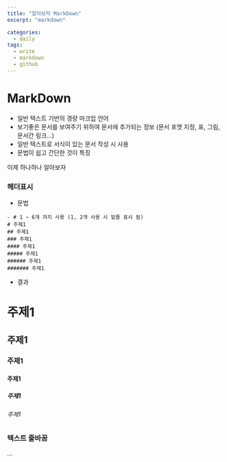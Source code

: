 ```yaml
---
title: "알아보자 MarkDown"
excerpt: "markdown"

categories:
  - daily
tags:
  - write
  - markdown
  - github
---
```



# MarkDown
* 일반 텍스트 기반의 경량 마크업 언어
 * 보기좋은 문서를 보여주기 위하여 문서에 추가되는 정보
   (문서 포맷 지정, 표, 그림, 문서간 링크...)
* 일반 텍스트로 서식이 있는 문서 작성 시 사용
* 문법이 쉽고 간단한 것이 특징

이제 하나하나 알아보자

### 헤더표시
* 문법
```
- # 1 ~ 6개 까지 사용 (1, 2개 사용 시 밑줄 표시 됨)
# 주제1
## 주제1
### 주제1
#### 주제1
##### 주제1
###### 주제1
####### 주제1
```
* 결과
# 주제1
## 주제1
### 주제1
#### 주제1
##### 주제1
###### 주제1

### 텍스트 줄바꿈
...

